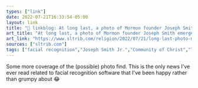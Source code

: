 ```yaml
---
types: ["link"]
date: 2022-07-21T16:33:54-05:00
layout: link
title: "🔗 linkblog: At long last, a photo of Mormon founder Joseph Smith emerges'"
art_title: "At long last, a photo of Mormon founder Joseph Smith emerges"
art_link: "https://www.sltrib.com/religion/2022/07/21/long-last-photo-mormon-founder/"
sources: ["sltrib.com"]
tags: ["facial recognition","Joseph Smith Jr.","Community of Christ","The Church of Jesus Christ of Latter-day Saints","Lach Mackay"]
---
```

Some more coverage of the (possible) photo find. This is the only news I've ever read related to facial recognition software that I've been happy rather than grumpy about 😂
 
